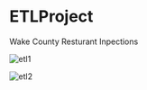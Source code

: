 # ETLProject
Wake County Resturant Inpections


![etl1](https://user-images.githubusercontent.com/44687227/55663390-61211580-57eb-11e9-8c0a-30c6d5a26ff5.PNG)


![etl2](https://user-images.githubusercontent.com/44687227/55663406-9af21c00-57eb-11e9-8072-a509f53a1784.PNG)
